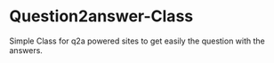 Question2answer-Class
=====================

Simple Class for q2a powered sites to get easily the question with the answers.
